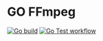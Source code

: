 # GO FFmpeg

[![Go build](https://github.com/Allan-Nava/go-ffmpeg/actions/workflows/go-build.yml/badge.svg)](https://github.com/Paxx-RnD/go-ffmpeg/actions/workflows/go-build.yml)
[![Go Test workflow](https://github.com/Allan-Nava/go-ffmpeg/actions/workflows/go-test.yml/badge.svg)](https://github.com/Paxx-RnD/go-ffmpeg/actions/workflows/go-test.yml)
